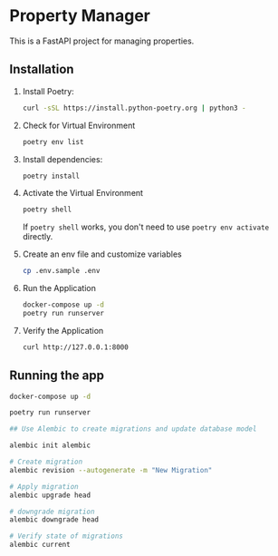 # Property Manager

This is a FastAPI project for managing properties.

## Installation

1. Install Poetry:
    ```bash
    curl -sSL https://install.python-poetry.org | python3 -
    ```
2. Check for Virtual Environment
    ```bash
    poetry env list
    ```
3. Install dependencies:
    ```bash
    poetry install
    ```

3. Activate the Virtual Environment
    ```bash
    poetry shell
    ```
    If `poetry shell` works, you don't need to use `poetry env activate` directly.

4. Create an env file and customize variables
    ```bash
    cp .env.sample .env
    ```

5. Run the Application
    ```bash
    docker-compose up -d
    poetry run runserver
    ```

6. Verify the Application
    ```bash
    curl http://127.0.0.1:8000
    ```

## Running the app

```bash
docker-compose up -d

poetry run runserver

## Use Alembic to create migrations and update database model

alembic init alembic

# Create migration
alembic revision --autogenerate -m "New Migration"

# Apply migration 
alembic upgrade head

# downgrade migration 
alembic downgrade head

# Verify state of migrations 
alembic current
